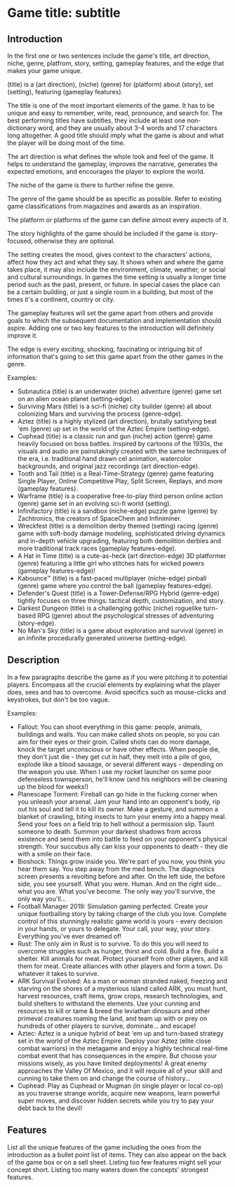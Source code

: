 # Game title: subtitle

## Introduction

In the first one or two sentences include the game's title, art direction, niche, genre, platfrom, story, setting, gameplay features, and the edge that makes your game unique.

(title) is a (art direction), (niche) (genre) for (platform) about (story), set (setting), featuring (gameplay features).

The title is one of the most important elements of the game. It has to be unique and easy to remember, write, read, pronounce, and search for. The best performing titles have subtitles, they include at least one non-dictionary word, and they are usually about 3-4 words and 17 characters long altogether. A good title should imply what the game is about and what the player will be doing most of the time.

The art direction is what defines the whole look and feel of the game. It helps to understand the gameplay, improves the narrative, generates the expected emotions, and encourages the player to explore the world.

The niche of the game is there to further refine the genre.

The genre of the game should be as specific as possible. Refer to existing game classifications from magazines and awards as an inspiration.

The platform or platforms of the game can define almost every aspects of it.

The story highlights of the game should be included if the game is story-focused, otherwise they are optional.

The setting creates the mood, gives context to the characters’ actions, affect how they act and what they say. It shows when and where the game takes place, it may also include the environment, climate, weather, or social and cultural surroundings. In games the time setting is usually a longer time period such as the past, present, or future. In special cases the place can be a certain building, or just a single room in a building, but most of the times it's a continent, country or city.

The gameplay features will set the game apart from others and provide goals to which the subsequent documentation and implementation should aspire. Adding one or two key features to the introduction will definitely improve it.

The edge is every exciting, shocking, fascinating or intriguing bit of information that's going to set this game apart from the other games in the genre.

Examples:
* Subnautica (title) is an underwater (niche) adventure (genre) game set on an alien ocean planet (setting-edge).
* Surviving Mars (title) is a sci-fi (niche) city builder (genre) all about colonizing Mars and surviving the process (genre-edge).
* Aztez (title) is a highly stylized (art direction), brutally satisfying beat 'em (genre) up set in the world of the Aztec Empire (setting-edge).
* Cuphead (title) is a classic run and gun (niche) action (genre) game heavily focused on boss battles. Inspired by cartoons of the 1930s, the visuals and audio are painstakingly created with the same techniques of the era, i.e. traditional hand drawn cel animation, watercolor backgrounds, and original jazz recordings (art direction-edge).
* Tooth and Tail (title) is a Real-Time-Strategy (genre) game featuring Single Player, Online Competitive Play, Split Screen, Replays, and more (gameplay features).
* Warframe (title) is a cooperative free-to-play third person online action (genre) game set in an evolving sci-fi world (setting).
* Infinifactory (title) is a sandbox (niche-edge) puzzle game (genre) by Zachtronics, the creators of SpaceChem and Infiniminer. 
* Wreckfest (title) is a demolition derby themed (setting) racing (genre) game with soft-body damage modeling, sophisticated driving dynamics and in-depth vehicle upgrading, featuring both demolition derbies and more traditional track races (gameplay features-edge).
* A Hat in Time (title) is a cute-as-heck (art direction-edge) 3D platformer (genre) featuring a little girl who stitches hats for wicked powers (gameplay features-edge)!
* Kabounce™ (title) is a fast-paced multiplayer (niche-edge) pinball (genre) game where you control the ball (gameplay features-edge).
* Defender's Quest (title) is a Tower-Defense/RPG Hybrid (genre-edge) tightly focuses on three things: tactical depth, customization, and story.
* Darkest Dungeon (title) is a challenging gothic (niche) roguelike turn-based RPG (genre) about the psychological stresses of adventuring (story-edge).
* No Man's Sky (title) is a game about exploration and survival (genre) in an infinite procedurally generated universe (setting-edge).

## Description

In a few paragraphs describe the game as if you were pitching it to potential players. Encompass all the crucial elements by explaining what the player does, sees and has to overcome. Avoid specifics such as mouse-clicks and keystrokes, but don't be too vague.

Examples:
* Fallout: You can shoot everything in this game: people, animals, buildings and walls. You can make called shots on people, so you can aim for their eyes or their groin. Called shots can do more damage, knock the target unconscious or have other effects. When people die, they don't just die - they get cut in half, they melt into a pile of goo, explode like a blood sausage, or several different ways -  depending on the weapon you use. When I use my rocket launcher on some poor defenseless townsperson, he'll know (and his neighbors will be cleaning up the blood for weeks!)
* Planescape Torment: Fireball can go hide in the fucking corner when you unleash your arsenal. Jam your hand into an opponent's body, rip out his soul and tell it to kill its owner. Make a gesture, and summon a blanket of crawling, biting insects to turn your enemy into a happy meal. Send your foes on a field trip to hell without a permission slip. Taunt someone to death. Summon your darkest shadows from
across existence and send them into battle to feed on your opponent's physical strength. Your succubus ally can kiss your opponents to death - they die with a smile on their face.
* Bioshock: Things grow inside you. We're part of you now, you think you hear them say. You step away from the med bench. The diagnostics screen presents a revolting before and after. On the left side, the before side, you see yourself. What you were. Human. And on the right side... what you are. What you've become. The only way you'll survive, the only way you'll...
* Football Manager 2019: Simulation gaming perfected. Create your unique footballing story by taking charge of the club you love. Complete control of this stunningly realistic game world is yours - every decision in your hands, or yours to delegate. Your call, your way, your story. Everything you've ever dreamed of!
* Rust: The only aim in Rust is to survive. To do this you will need to overcome struggles such as hunger, thirst and cold. Build a fire. Build a shelter. Kill animals for meat. Protect yourself from other players, and kill them for meat. Create alliances with other players and form a town. Do whatever it takes to survive.
* ARK Survival Evolved: As a man or woman stranded naked, freezing and starving on the shores of a mysterious island called ARK, you must hunt, harvest resources, craft items, grow crops, research technologies, and build shelters to withstand the elements. Use your cunning and resources to kill or tame & breed the leviathan dinosaurs and other primeval creatures roaming the land, and team up with or prey on hundreds of other players to survive, dominate... and escape!
* Aztec: Aztez is a unique hybrid of beat 'em up and turn-based strategy set in the world of the Aztec Empire. Deploy your Aztez (elite close combat warriors) in the metagame and enjoy a highly technical real-time combat event that has consequences in the empire. But choose your missions wisely, as you have limited deployments! A great enemy approaches the Valley Of Mexico, and it will require all of your skill and cunning to take them on and change the course of history...
* Cuphead: Play as Cuphead or Mugman (in single player or local co-op) as you traverse strange worlds, acquire new weapons, learn powerful super moves, and discover hidden secrets while you try to pay your debt back to the devil!

## Features

List all the unique features of the game including the ones from the introduction as a bullet point list of items. They can also appear on the back of the game box or on a sell sheet. Listing too few features might sell your concept short. Listing too many waters down the concepts' strongest features.


